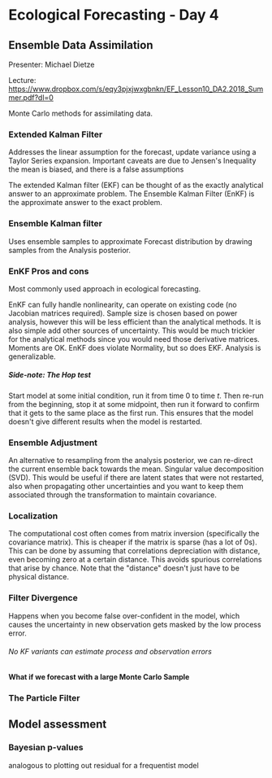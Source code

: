 # Ecological Forecasting - Day 4

## Ensemble Data Assimilation

Presenter: Michael Dietze

Lecture:  https://www.dropbox.com/s/eqy3pjxjwxgbnkn/EF_Lesson10_DA2.2018_Summer.pdf?dl=0

Monte Carlo methods for assimilating data.

### Extended Kalman Filter

Addresses the linear assumption for the forecast, update variance using a Taylor Series expansion. Important caveats are due to Jensen's Inequality the mean is biased, and there is a false assumptions

The extended Kalman filter (EKF) can be thought of as the exactly analytical answer to an approximate problem. The Ensemble Kalman Filter (EnKF) is the approximate answer to the exact problem.

### Ensemble Kalman filter

Uses ensemble samples to approximate Forecast distribution by drawing samples from the Analysis posterior.

### EnKF Pros and cons

Most commonly used approach in ecological forecasting.

EnKF can fully handle nonlinearity, can operate on existing code (no Jacobian matrices required). Sample size is chosen based on power analysis, however this will be less efficient than the analytical methods. It is also simple add other sources of uncertainty. This would be much trickier for the analytical methods since you would need those derivative matrices. Moments are OK. EnKF does violate Normality, but so does EKF. Analysis is generalizable.

##### Side-note: The Hop test
Start model at some initial condition, run it from time $0$ to  time $t$. Then re-run from the beginning, stop it at some midpoint, then run it forward to confirm that it gets to the same place as the first run. This ensures that the model doesn't give different results when the model is restarted.  

### Ensemble Adjustment

An alternative to resampling from the analysis posterior, we can re-direct the current ensemble back towards the mean. Singular value decomposition (SVD). This would be useful if there are latent states that were not restarted, also when propagating other uncertainties and you want to keep them associated through the transformation to maintain covariance.

### Localization

The computational cost often comes from matrix inversion (specifically the covariance matrix). This is cheaper if the matrix is sparse (has a lot of 0s). This can be done by assuming that correlations depreciation with distance, even becoming zero at a certain distance. This avoids spurious correlations that arise by chance. Note that the "distance" doesn't just have to be physical distance.

### Filter Divergence

Happens when you become false over-confident in the model, which causes the uncertainty in new observation gets masked by the low process error.

###### No KF variants can estimate process and observation errors

#### What if we forecast with a large Monte Carlo Sample

### The Particle Filter

## Model assessment

### Bayesian p-values

analogous to plotting out residual for a frequentist model
